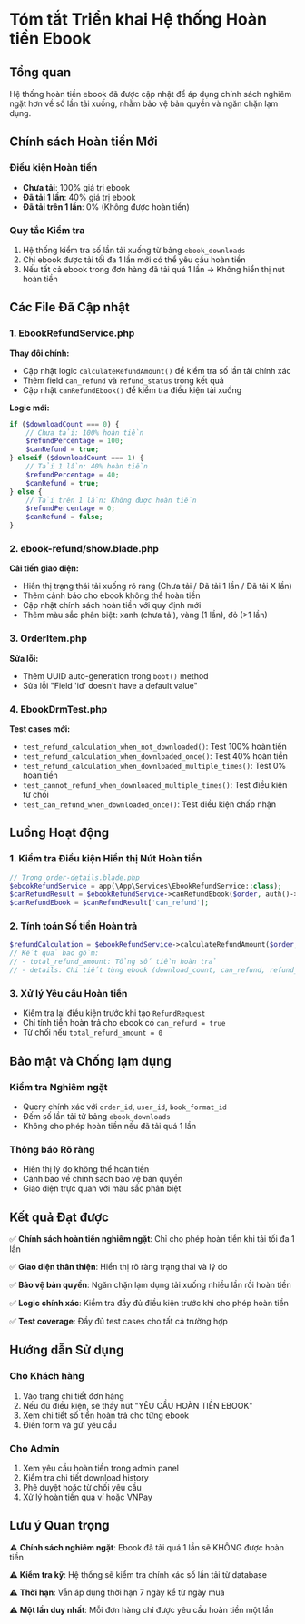 # Tóm tắt Triển khai Hệ thống Hoàn tiền Ebook

## Tổng quan
Hệ thống hoàn tiền ebook đã được cập nhật để áp dụng chính sách nghiêm ngặt hơn về số lần tải xuống, nhằm bảo vệ bản quyền và ngăn chặn lạm dụng.

## Chính sách Hoàn tiền Mới

### Điều kiện Hoàn tiền
- **Chưa tải**: 100% giá trị ebook
- **Đã tải 1 lần**: 40% giá trị ebook  
- **Đã tải trên 1 lần**: 0% (Không được hoàn tiền)

### Quy tắc Kiểm tra
1. Hệ thống kiểm tra số lần tải xuống từ bảng `ebook_downloads`
2. Chỉ ebook được tải tối đa 1 lần mới có thể yêu cầu hoàn tiền
3. Nếu tất cả ebook trong đơn hàng đã tải quá 1 lần → Không hiển thị nút hoàn tiền

## Các File Đã Cập nhật

### 1. EbookRefundService.php
**Thay đổi chính:**
- Cập nhật logic `calculateRefundAmount()` để kiểm tra số lần tải chính xác
- Thêm field `can_refund` và `refund_status` trong kết quả
- Cập nhật `canRefundEbook()` để kiểm tra điều kiện tải xuống

**Logic mới:**
```php
if ($downloadCount === 0) {
    // Chưa tải: 100% hoàn tiền
    $refundPercentage = 100;
    $canRefund = true;
} elseif ($downloadCount === 1) {
    // Tải 1 lần: 40% hoàn tiền
    $refundPercentage = 40;
    $canRefund = true;
} else {
    // Tải trên 1 lần: Không được hoàn tiền
    $refundPercentage = 0;
    $canRefund = false;
}
```

### 2. ebook-refund/show.blade.php
**Cải tiến giao diện:**
- Hiển thị trạng thái tải xuống rõ ràng (Chưa tải / Đã tải 1 lần / Đã tải X lần)
- Thêm cảnh báo cho ebook không thể hoàn tiền
- Cập nhật chính sách hoàn tiền với quy định mới
- Thêm màu sắc phân biệt: xanh (chưa tải), vàng (1 lần), đỏ (>1 lần)

### 3. OrderItem.php
**Sửa lỗi:**
- Thêm UUID auto-generation trong `boot()` method
- Sửa lỗi "Field 'id' doesn't have a default value"

### 4. EbookDrmTest.php
**Test cases mới:**
- `test_refund_calculation_when_not_downloaded()`: Test 100% hoàn tiền
- `test_refund_calculation_when_downloaded_once()`: Test 40% hoàn tiền
- `test_refund_calculation_when_downloaded_multiple_times()`: Test 0% hoàn tiền
- `test_cannot_refund_when_downloaded_multiple_times()`: Test điều kiện từ chối
- `test_can_refund_when_downloaded_once()`: Test điều kiện chấp nhận

## Luồng Hoạt động

### 1. Kiểm tra Điều kiện Hiển thị Nút Hoàn tiền
```php
// Trong order-details.blade.php
$ebookRefundService = app(\App\Services\EbookRefundService::class);
$canRefundResult = $ebookRefundService->canRefundEbook($order, auth()->user());
$canRefundEbook = $canRefundResult['can_refund'];
```

### 2. Tính toán Số tiền Hoàn trả
```php
$refundCalculation = $ebookRefundService->calculateRefundAmount($order, $user);
// Kết quả bao gồm:
// - total_refund_amount: Tổng số tiền hoàn trả
// - details: Chi tiết từng ebook (download_count, can_refund, refund_status)
```

### 3. Xử lý Yêu cầu Hoàn tiền
- Kiểm tra lại điều kiện trước khi tạo `RefundRequest`
- Chỉ tính tiền hoàn trả cho ebook có `can_refund = true`
- Từ chối nếu `total_refund_amount = 0`

## Bảo mật và Chống lạm dụng

### Kiểm tra Nghiêm ngặt
- Query chính xác với `order_id`, `user_id`, `book_format_id`
- Đếm số lần tải từ bảng `ebook_downloads`
- Không cho phép hoàn tiền nếu đã tải quá 1 lần

### Thông báo Rõ ràng
- Hiển thị lý do không thể hoàn tiền
- Cảnh báo về chính sách bảo vệ bản quyền
- Giao diện trực quan với màu sắc phân biệt

## Kết quả Đạt được

✅ **Chính sách hoàn tiền nghiêm ngặt**: Chỉ cho phép hoàn tiền khi tải tối đa 1 lần

✅ **Giao diện thân thiện**: Hiển thị rõ ràng trạng thái và lý do

✅ **Bảo vệ bản quyền**: Ngăn chặn lạm dụng tải xuống nhiều lần rồi hoàn tiền

✅ **Logic chính xác**: Kiểm tra đầy đủ điều kiện trước khi cho phép hoàn tiền

✅ **Test coverage**: Đầy đủ test cases cho tất cả trường hợp

## Hướng dẫn Sử dụng

### Cho Khách hàng
1. Vào trang chi tiết đơn hàng
2. Nếu đủ điều kiện, sẽ thấy nút "YÊU CẦU HOÀN TIỀN EBOOK"
3. Xem chi tiết số tiền hoàn trả cho từng ebook
4. Điền form và gửi yêu cầu

### Cho Admin
1. Xem yêu cầu hoàn tiền trong admin panel
2. Kiểm tra chi tiết download history
3. Phê duyệt hoặc từ chối yêu cầu
4. Xử lý hoàn tiền qua ví hoặc VNPay

## Lưu ý Quan trọng

⚠️ **Chính sách nghiêm ngặt**: Ebook đã tải quá 1 lần sẽ KHÔNG được hoàn tiền

⚠️ **Kiểm tra kỹ**: Hệ thống sẽ kiểm tra chính xác số lần tải từ database

⚠️ **Thời hạn**: Vẫn áp dụng thời hạn 7 ngày kể từ ngày mua

⚠️ **Một lần duy nhất**: Mỗi đơn hàng chỉ được yêu cầu hoàn tiền một lần